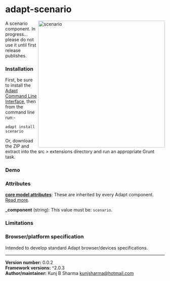 # adapt-scenario  

<img src="assets/scenario.gif" alt="scenario" align="right" height="400px">

A scenario component. In progress... please do not use it until first release publishes.

### Installation
First, be sure to install the [Adapt Command Line Interface](https://github.com/cajones/adapt-cli), then from the command line run:-

    adapt install scenario

Or, download the ZIP and extract into the src > extensions directory and run an appropriate Grunt task.

### Demo

### Attributes

[**core model attributes**](https://github.com/adaptlearning/adapt_framework/wiki/Core-model-attributes): These are inherited by every Adapt component. [Read more](https://github.com/adaptlearning/adapt_framework/wiki/Core-model-attributes).

**_component** (string): This value must be: `scenario`.

### Limitations



### Browser/platform specification

Intended to develop standard Adapt browser/devices specifications.

----------------------------
**Version number:**  0.0.2  
**Framework versions:** ^2.0.3  
**Author/maintainer:** Kunj B Sharma <kunjsharma@hotmail.com>  
